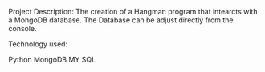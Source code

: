 Project Description:
The creation of a Hangman program that intearcts with a MongoDB database.
The Database can be adjust directly from the console.


Technology used:

Python
MongoDB
MY SQL
